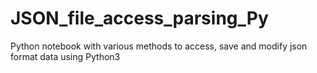 # JSON_file_access_parsing_Py
Python notebook with various methods to access, save and modify json format data using Python3
